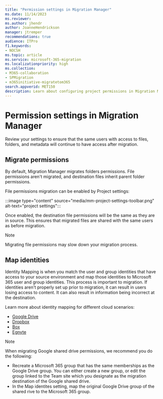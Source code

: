 ```yaml
---
title: "Permission settings in Migration Manager"
ms.date: 11/14/2023
ms.reviewer: 
ms.author: jhendr
author: JoanneHendrickson
manager: jtremper
recommendations: true
audience: ITPro
f1.keywords:
- NOCSH
ms.topic: article
ms.service: microsoft-365-migration
ms.localizationpriority: high
ms.collection: 
- M365-collaboration
- SPMigration
- m365initiative-migratetom365
search.appverid: MET150
description: Learn about configuring project permissions in Migration Manager.
---
```

# Permission settings in Migration Manager

Review your settings to ensure that the same users with access to files, folders, and metadata will continue to have access after migration.

## Migrate permissions
By default, Migration Manager migrates folders permissions.  File permissions aren't migrated, and destination files inherit parent folder permissions.

File permissions migration can be enabled by Project settings:
 
:::image type="content" source="media/mm-project-settings-toolbar.png" alt-text="project settings":::

Once enabled, the destination file permissions will be the same as they are in source.  This ensures that migrated files are shared with the same users as before migration.  

>[!Note]
>Migrating file permissions may slow down your migration process.

## Map identities

Identity Mapping is when you match the user and group identities that have access to your source environment and map those identities to Microsoft 365 user and group identities. This process is important to migration. If identities aren't properly set up prior to migration, it can result in users losing access to content. It can also result in information being incorrect at the destination.

Learn more about identity mapping for different cloud scenarios:

- [Google Drive](mm-google-step5-map-identities.md)
- [Dropbox](mm-dropbox-step5-map-identities.md)
- [Box](mm-box-step5-map-identities.md)
- [Egnyte](mm-egnyte-step5-map-identities.md)


>[!Note]
>When migrating Google shared drive permissions, we recommend you do the following:
>- Recreate a Microsoft 365 group that has the same memberships as the Google Drive group. You can either create a new group, or edit the group linked to the Team site which you designate as the migration destination of the Google shared drive.
>- In the Map identites setting, map the original Google Drive group of the shared rive to the Microsoft 365 group.
